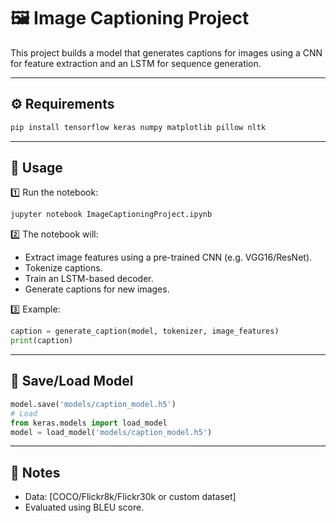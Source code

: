 # 🖼️ Image Captioning Project

This project builds a model that generates captions for images using a CNN for feature extraction and an LSTM for sequence generation.

---

## ⚙️ Requirements

```bash
pip install tensorflow keras numpy matplotlib pillow nltk
````

---

## 🚀 Usage

1️⃣ Run the notebook:

```bash
jupyter notebook ImageCaptioningProject.ipynb
```

2️⃣ The notebook will:

* Extract image features using a pre-trained CNN (e.g. VGG16/ResNet).
* Tokenize captions.
* Train an LSTM-based decoder.
* Generate captions for new images.

3️⃣ Example:

```python
caption = generate_caption(model, tokenizer, image_features)
print(caption)
```

---

## 💾 Save/Load Model

```python
model.save('models/caption_model.h5')
# Load
from keras.models import load_model
model = load_model('models/caption_model.h5')
```

---

## 📌 Notes

* Data: \[COCO/Flickr8k/Flickr30k or custom dataset]
* Evaluated using BLEU score.

